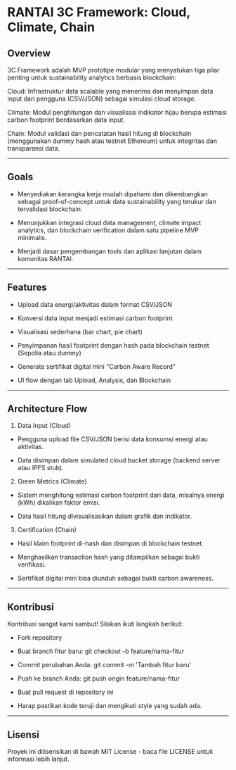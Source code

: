 # RANTAI 3C Framework: Cloud, Climate, Chain

## Overview
3C Framework adalah MVP prototipe modular yang menyatukan tiga pilar penting untuk sustainability analytics berbasis blockchain:

Cloud: Infrastruktur data scalable yang menerima dan menyimpan data input dari pengguna (CSV/JSON) sebagai simulasi cloud storage.

Climate: Modul penghitungan dan visualisasi indikator hijau berupa estimasi carbon footprint berdasarkan data input.

Chain: Modul validasi dan pencatatan hasil hitung di blockchain (menggunakan dummy hash atau testnet Ethereum) untuk integritas dan transparansi data.

---

## Goals

- Menyediakan kerangka kerja mudah dipahami dan dikembangkan sebagai proof-of-concept untuk data sustainability yang terukur dan tervalidasi blockchain.

- Menunjukkan integrasi cloud data management, climate impact analytics, dan blockchain verification dalam satu pipeline MVP minimalis.

- Menjadi dasar pengembangan tools dan aplikasi lanjutan dalam komunitas RANTAI.

---

## Features

- Upload data energi/aktivitas dalam format CSV/JSON

- Konversi data input menjadi estimasi carbon footprint

- Visualisasi sederhana (bar chart, pie chart)

- Penyimpanan hasil footprint dengan hash pada blockchain testnet (Sepolia atau dummy)

- Generate sertifikat digital mini "Carbon Aware Record"

- UI flow dengan tab Upload, Analysis, dan Blockchain

---

## Architecture Flow

1. Data Input (Cloud)

  - Pengguna upload file CSV/JSON berisi data konsumsi energi atau aktivitas.

  - Data disimpan dalam simulated cloud bucket storage (backend server atau IPFS stub).

2. Green Metrics (Climate)

  - Sistem menghitung estimasi carbon footprint dari data, misalnya energi (kWh) dikalikan faktor emisi.

  - Data hasil hitung divisualisasikan dalam grafik dan indikator.

3. Certification (Chain)

  - Hasil klaim footprint di-hash dan disimpan di blockchain testnet.

  - Menghasilkan transaction hash yang ditampilkan sebagai bukti verifikasi.

  - Sertifikat digital mini bisa diunduh sebagai bukti carbon awareness.

---

## Kontribusi

Kontribusi sangat kami sambut! Silakan ikuti langkah berikut:

- Fork repository

- Buat branch fitur baru: git checkout -b feature/nama-fitur

- Commit perubahan Anda: git commit -m 'Tambah fitur baru'

- Push ke branch Anda: git push origin feature/nama-fitur

- Buat pull request di repository ini

- Harap pastikan kode teruji dan mengikuti style yang sudah ada.

---

## Lisensi

Proyek ini dilisensikan di bawah MIT License - baca file LICENSE untuk informasi lebih lanjut.

